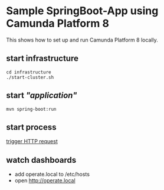 # Sample SpringBoot-App using Camunda Platform 8
This shows how to set up and run Camunda Platform 8 locally.

## start infrastructure
```shell
cd infrastructure
./start-cluster.sh
```

## start _"application"_
```shell
mvn spring-boot:run
```

## start process
[trigger HTTP request](src/test/http/requests.http)

## watch dashboards
* add operate.local to /etc/hosts
* open http://operate.local
